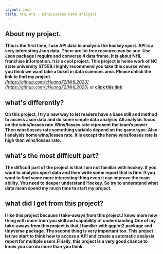 ```yaml
---
layout: post  
title: NHL API - Wins/Losses Rate analysis 
---
```


## About my project.

**This is the first time, I use API data to analysis the hockey sport. API is a very interesting Json data. There are lot free resource can be sue. Use Json package I require and converse 4 data frame. It is about NHL franchise information. It is a cool project. This project is home work of NC state university ST558.I highly recommend you take this course when you think we want take a ticket in data sciences area. Please chlick the link to find my project.**    
*[https://github.com/yHuang72/NHL2020](https://github.com/yHuang72/NHL2020)*  *or* **[click this link](https://github.com/yHuang72/NHL2020)** 

## what's differently?
**On this project, I try a new way to let readers have a base still and method to access Json data and do some simple data analysis.All analysis focus on the wins/losses rate.Wins/losses rate represent the team’s power Then wins/losses rate something variable depend on the game type. Also I analysis home wins/losses rate. It is except the home wins/losses rate is high than wins/losses rate.**

## what's the most difficult part?

**The difficult part of the project is that I am not familiar with hockey.  If you want to analysis sport data and then write some report that is fine. If you want to find some more interesting thing even it can improve the team ability. You need to deeper understand Hockey. So try to understand what data mean  spend my much time to start my project.**

## what did I get from this project?

**I like this project because I take-aways from this project.I know more new thing with more train you skill and capability of understanding.One of my take-aways from this project is that I familiar with ggplot2 package and tidyverse package. 
The second thing is very important too.  This project let me start to think how to access a API and create a automatic analysis report for multiple users.Finally, this project is a very good chance to know you can do more than you think.**
